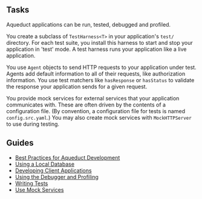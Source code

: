 ## Tasks

Aqueduct applications can be run, tested, debugged and profiled.

You create a subclass of `TestHarness<T>` in your application's `test/` directory. For each test suite, you install this harness to start and stop your application in 'test' mode. A test harness runs your application like a live application.

You use `Agent` objects to send HTTP requests to your application under test. Agents add default information to all of their requests, like authorization information. You use test matchers like `hasResponse` or `hasStatus` to validate the response your application sends for a given request.

You provide mock services for external services that your application communicates with. These are often driven by the contents of a configuration file. (By convention, a configuration file for tests is named `config.src.yaml`.) You may also create mock services with `MockHTTPServer` to use during testing.

## Guides

- [Best Practices for Aqueduct Development](best_practices.md)
- [Using a Local Database](database.md)
- [Developing Client Applications](clients.md)
- [Using the Debugger and Profiling](debugger.md)
- [Writing Tests](tests.md)
- [Use Mock Services](mock.md)
